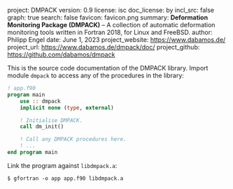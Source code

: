 project:            DMPACK
version:            0.9
license:            isc
doc_license:        by
incl_src:           false
graph:              true
search:             false
favicon:            favicon.png
summary:            **Deformation Monitoring Package (DMPACK)** – A collection
                    of automatic deformation monitoring tools written in
                    Fortran 2018, for Linux and FreeBSD.
author:             Philipp Engel
date:               June 1, 2023
project_website:    https://www.dabamos.de/
project_url:        https://www.dabamos.de/dmpack/doc/
project_github:     https://github.com/dabamos/dmpack

This is the source code documentation of the DMPACK library. Import module
`dmpack` to access any of the procedures in the library:

```fortran
! app.f90
program main
    use :: dmpack
    implicit none (type, external)

    ! Initialise DMPACK.
    call dm_init()

    ! Call any DMPACK procedures here.
    ! ...
end program main
```

Link the program against `libdmpack.a`:

```
$ gfortran -o app app.f90 libdmpack.a
```
